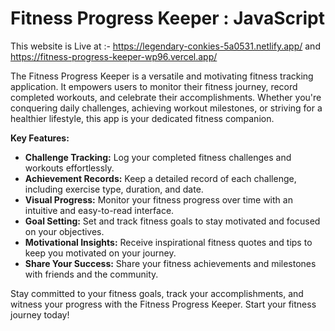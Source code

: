 # Fitness Progress Keeper : JavaScript

This website is Live at :- https://legendary-conkies-5a0531.netlify.app/ 
and https://fitness-progress-keeper-wp96.vercel.app/

The Fitness Progress Keeper is a versatile and motivating fitness tracking application. It empowers users to monitor their fitness journey, record completed workouts, and celebrate their accomplishments. Whether you're conquering daily challenges, achieving workout milestones, or striving for a healthier lifestyle, this app is your dedicated fitness companion.

**Key Features:**

- **Challenge Tracking:** Log your completed fitness challenges and workouts effortlessly.
- **Achievement Records:** Keep a detailed record of each challenge, including exercise type, duration, and date.
- **Visual Progress:** Monitor your fitness progress over time with an intuitive and easy-to-read interface.
- **Goal Setting:** Set and track fitness goals to stay motivated and focused on your objectives.
- **Motivational Insights:** Receive inspirational fitness quotes and tips to keep you motivated on your journey.
- **Share Your Success:** Share your fitness achievements and milestones with friends and the community.

Stay committed to your fitness goals, track your accomplishments, and witness your progress with the Fitness Progress Keeper. Start your fitness journey today!
